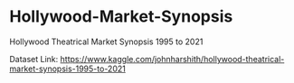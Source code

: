 # Hollywood-Market-Synopsis
Hollywood Theatrical Market Synopsis 1995 to 2021

Dataset Link: https://www.kaggle.com/johnharshith/hollywood-theatrical-market-synopsis-1995-to-2021
